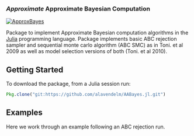 ### *Approximate* Approximate Bayesian Computation ###


[![ApproxBayes](http://pkg.julialang.org/badges/ApproxBayes_0.6.svg)](http://pkg.julialang.org/detail/ApproxBayes)



Package to implement Approximate Bayesian computation algorithms in the [Julia](https://julialang.org/) programming language. Package implements basic ABC rejection sampler and sequential monte carlo algorithm (ABC SMC) as in Toni. et al 2009 as well as model selection versions of both (Toni. et al 2010).

## Getting Started
To download the package, from a Julia session run:
```julia
Pkg.clone("git:https://github.com/alavendelm/AABayes.jl.git")
```

## Examples
Here we work through an example following an ABC rejection run.

